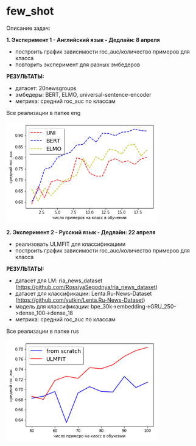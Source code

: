 # few_shot

Описание задач:

<strong>1. Эксперимент 1 - Английский язык - Дедлайн: 8 апреля</strong>
- построить график зависимости roc_auc/количество примеров для класса
- повторить эксперимент для разных эмбедеров

<strong>РЕЗУЛЬТАТЫ:</strong>
- датасет: 20newsgroups
- эмбедеры: BERT, ELMO, universal-sentence-encoder
- метрика: средний roc_auc по классам 

Все реализации в папке eng

![alt text](https://github.com/mrdro1/few_shot/blob/master/plots/all.png)


<strong>2. Эксперимент 2 - Русский язык - Дедлайн: 22 апреля</strong>
- реализовать ULMFIT для классификациии
- построить график зависимости roc_auc/количество примеров для класса
	
<strong>РЕЗУЛЬТАТЫ:</strong>
- датасет для LM: ria_news_dataset (https://github.com/RossiyaSegodnya/ria_news_dataset)
- датасет для классификации: Lenta.Ru-News-Dataset (https://github.com/yutkin/Lenta.Ru-News-Dataset)
- модель для классификации: bpe_30k->embedding->GRU_250->dense_100->dense_18
- метрика: средний roc_auc по классам 

Все реализации в папке rus

![alt text](https://github.com/mrdro1/few_shot/blob/master/plots/ulmfit.png)

